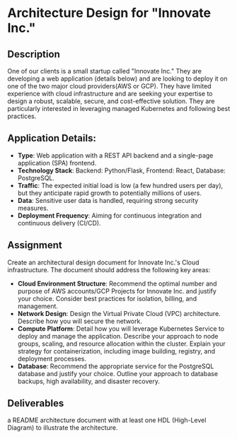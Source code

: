 # Architecture Design for "Innovate Inc."

## Description

One of our clients is a small startup called "Innovate Inc." They are developing a web application (details below) and are looking to deploy it on one of the two major cloud providers(AWS or GCP). They have limited experience with cloud infrastructure and are seeking your expertise to design a robust, scalable, secure, and cost-effective solution. They are particularly interested in leveraging managed Kubernetes and following best practices.

## Application Details:
- **Type**: Web application with a REST API backend and a single-page application (SPA) frontend.
- **Technology Stack**: Backend: Python/Flask, Frontend: React, Database: PostgreSQL.
- **Traffic**: The expected initial load is low (a few hundred users per day), but they anticipate rapid growth to potentially millions of users.
- **Data**: Sensitive user data is handled, requiring strong security measures.
- **Deployment Frequency**: Aiming for continuous integration and continuous delivery (CI/CD).

## Assignment
Create an architectural design document for Innovate Inc.'s Cloud infrastructure. The document should address the following key areas:
- **Cloud Environment Structure**:
Recommend the optimal number and purpose of AWS accounts/GCP  Projects for Innovate Inc. and justify your choice. Consider best practices for isolation, billing, and management.
- **Network Design**:
Design the Virtual Private Cloud (VPC) architecture.
Describe how you will secure the network.
- **Compute Platform**:
Detail how you will leverage Kubernetes Service to deploy and manage the application.
Describe your approach to node groups, scaling, and resource allocation within the cluster.
Explain your strategy for containerization, including image building, registry, and deployment processes.
- **Database**:
Recommend the appropriate service for the PostgreSQL database and justify your choice.
Outline your approach to database backups, high availability, and disaster recovery.

## Deliverables
a README architecture document with at least one HDL (High-Level Diagram) to illustrate the architecture.

